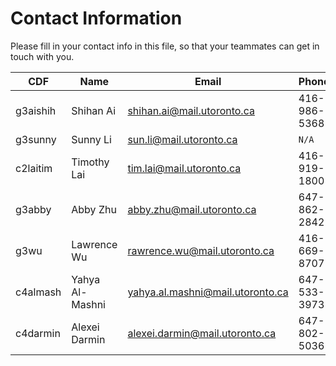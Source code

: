 # Contact Information

Please fill in your contact info in this file, so that your teammates can get in touch with you.

| CDF           | Name             | Email                           | Phone             | Skype    |
| ------------- | ---------------- | ------------------------------- | ----------------- | -------- |
| g3aishih      | Shihan Ai        | shihan.ai@mail.utoronto.ca      | 416-986-5368      | xratuz   |
| g3sunny       | Sunny Li         | sun.li@mail.utoronto.ca         | `N/A `            | xsunnyokx|
| c2laitim      | Timothy Lai      | tim.lai@mail.utoronto.ca        | 416-919-1800      |          |
| g3abby        | Abby Zhu         | abby.zhu@mail.utoronto.ca       | 647-862-2842      | abby-zhu |
| g3wu          | Lawrence Wu      | rawrence.wu@mail.utoronto.ca    | 416-669-8707      |          |
| c4almash      | Yahya Al-Mashni  | yahya.al.mashni@mail.utoronto.ca| 647-533-3973      | qxp994   |
| c4darmin      | Alexei Darmin    | alexei.darmin@mail.utoronto.ca  | 647-802-5036      | mercscout|
